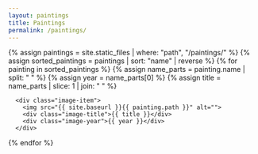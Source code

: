 ```yaml
---
layout: paintings
title: Paintings
permalink: /paintings/
---
```


<div class="image-container">
  {% assign paintings = site.static_files | where: "path", "/paintings/" %}
  {% assign sorted_paintings = paintings | sort: "name" | reverse %}
    {% for painting in sorted_paintings %}
    {% assign name_parts = painting.name | split: " " %}
    {% assign year = name_parts[0] %}
    {% assign title = name_parts | slice: 1 | join: " " %}

      <div class="image-item">
        <img src="{{ site.baseurl }}{{ painting.path }}" alt="">
        <div class="image-title">{{ title }}</div>
        <div class="image-year">{{ year }}</div>
      </div>
  {% endfor %}
</div>

